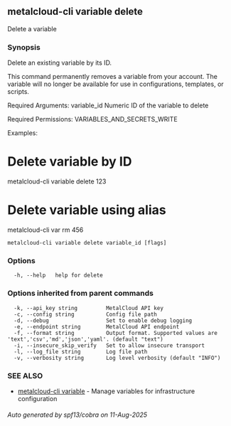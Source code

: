 ## metalcloud-cli variable delete

Delete a variable

### Synopsis

Delete an existing variable by its ID.

This command permanently removes a variable from your account. The variable
will no longer be available for use in configurations, templates, or scripts.

Required Arguments:
  variable_id    Numeric ID of the variable to delete

Required Permissions:
  VARIABLES_AND_SECRETS_WRITE

Examples:
  # Delete variable by ID
  metalcloud-cli variable delete 123
  
  # Delete variable using alias
  metalcloud-cli var rm 456

```
metalcloud-cli variable delete variable_id [flags]
```

### Options

```
  -h, --help   help for delete
```

### Options inherited from parent commands

```
  -k, --api_key string         MetalCloud API key
  -c, --config string          Config file path
  -d, --debug                  Set to enable debug logging
  -e, --endpoint string        MetalCloud API endpoint
  -f, --format string          Output format. Supported values are 'text','csv','md','json','yaml'. (default "text")
  -i, --insecure_skip_verify   Set to allow insecure transport
  -l, --log_file string        Log file path
  -v, --verbosity string       Log level verbosity (default "INFO")
```

### SEE ALSO

* [metalcloud-cli variable](metalcloud-cli_variable.md)	 - Manage variables for infrastructure configuration

###### Auto generated by spf13/cobra on 11-Aug-2025
